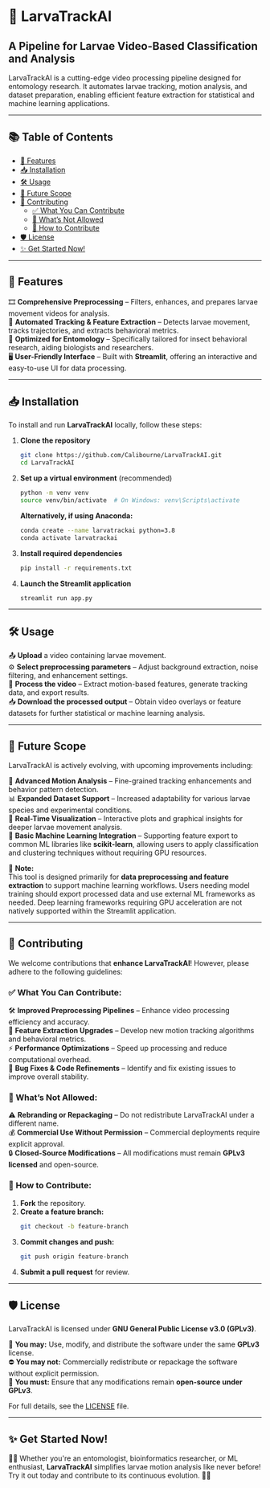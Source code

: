 # 🐛 LarvaTrackAI

## **A Pipeline for Larvae Video-Based Classification and Analysis**

LarvaTrackAI is a cutting-edge video processing pipeline designed for entomology research. It automates larvae tracking, motion analysis, and dataset preparation, enabling efficient feature extraction for statistical and machine learning applications.

---

## 📚 Table of Contents

- [🚀 Features](#-features)
- [📥 Installation](#-installation)
- [🛠️ Usage](#-usage)
- [🔮 Future Scope](#-future-scope)
- [🤝 Contributing](#-contributing)
  - [✅ What You Can Contribute](#-what-you-can-contribute)
  - [🚫 What’s Not Allowed](#-whats-not-allowed)
  - [📌 How to Contribute](#-how-to-contribute)
- [🛡️ License](#-license)
- [✨ Get Started Now!](#-get-started-now)

---

## 🚀 Features

🎞️ **Comprehensive Preprocessing** – Filters, enhances, and prepares larvae movement videos for analysis.\
📍 **Automated Tracking & Feature Extraction** – Detects larvae movement, tracks trajectories, and extracts behavioral metrics.\
🔬 **Optimized for Entomology** – Specifically tailored for insect behavioral research, aiding biologists and researchers.\
🖥️ **User-Friendly Interface** – Built with **Streamlit**, offering an interactive and easy-to-use UI for data processing.

---

## 📥 Installation

To install and run **LarvaTrackAI** locally, follow these steps:

1. **Clone the repository**

   ```bash
   git clone https://github.com/Calibourne/LarvaTrackAI.git
   cd LarvaTrackAI
   ```

2. **Set up a virtual environment** (recommended)

   ```bash
   python -m venv venv
   source venv/bin/activate  # On Windows: venv\Scripts\activate
   ```
   
   **Alternatively, if using Anaconda:**
   ```bash
   conda create --name larvatrackai python=3.8
   conda activate larvatrackai
   ```

3. **Install required dependencies**

   ```bash
   pip install -r requirements.txt
   ```

4. **Launch the Streamlit application**

   ```bash
   streamlit run app.py
   ```

---

## 🛠️ Usage

📤 **Upload** a video containing larvae movement.\
⚙️ **Select preprocessing parameters** – Adjust background extraction, noise filtering, and enhancement settings.\
🔄 **Process the video** – Extract motion-based features, generate tracking data, and export results.\
📥 **Download the processed output** – Obtain video overlays or feature datasets for further statistical or machine learning analysis.

---

## 🔮 Future Scope

LarvaTrackAI is actively evolving, with upcoming improvements including:

🚀 **Advanced Motion Analysis** – Fine-grained tracking enhancements and behavior pattern detection.\
📊 **Expanded Dataset Support** – Increased adaptability for various larvae species and experimental conditions.\
📡 **Real-Time Visualization** – Interactive plots and graphical insights for deeper larvae movement analysis.\
🧠 **Basic Machine Learning Integration** – Supporting feature export to common ML libraries like **scikit-learn**, allowing users to apply classification and clustering techniques without requiring GPU resources.

📝 **Note:**\
This tool is designed primarily for **data preprocessing and feature extraction** to support machine learning workflows. Users needing model training should export processed data and use external ML frameworks as needed. Deep learning frameworks requiring GPU acceleration are not natively supported within the Streamlit application.

---

## 🤝 Contributing

We welcome contributions that **enhance LarvaTrackAI**! However, please adhere to the following guidelines:

### ✅ What You Can Contribute:

🛠️ **Improved Preprocessing Pipelines** – Enhance video processing efficiency and accuracy.\
📍 **Feature Extraction Upgrades** – Develop new motion tracking algorithms and behavioral metrics.\
⚡ **Performance Optimizations** – Speed up processing and reduce computational overhead.\
🐞 **Bug Fixes & Code Refinements** – Identify and fix existing issues to improve overall stability.

### 🚫 What’s Not Allowed:

⚠️ **Rebranding or Repackaging** – Do not redistribute LarvaTrackAI under a different name.\
💰 **Commercial Use Without Permission** – Commercial deployments require explicit approval.\
🔒 **Closed-Source Modifications** – All modifications must remain **GPLv3 licensed** and open-source.

### 📌 How to Contribute:

1. **Fork** the repository.
2. **Create a feature branch:**
   ```bash
   git checkout -b feature-branch  
   ```
3. **Commit changes and push:**
   ```bash
   git push origin feature-branch
   ```
4. **Submit a pull request** for review.

---

## 🛡️ License

LarvaTrackAI is licensed under **GNU General Public License v3.0 (GPLv3)**.

📜 **You may:** Use, modify, and distribute the software under the same **GPLv3** license.\
⛔ **You may not:** Commercially redistribute or repackage the software without explicit permission.\
📢 **You must:** Ensure that any modifications remain **open-source under GPLv3**.

For full details, see the [LICENSE](LICENSE) file.

---

## ✨ Get Started Now!

👩‍🔬 Whether you're an entomologist, bioinformatics researcher, or ML enthusiast, **LarvaTrackAI** simplifies larvae motion analysis like never before! Try it out today and contribute to its continuous evolution. 🐛✨

